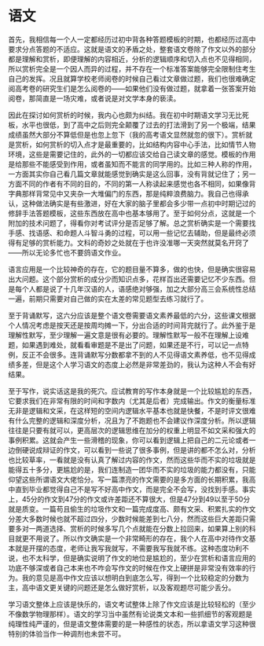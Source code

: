 # 语文
首先，我相信每一个人一定都经历过初中背各种答题模板的时期，也都经历过高中要求分点答题的不适应。这就是语文的矛盾之处，整套语文卷除了作文以外的部分都是理解和赏析，即便理解的内容相近，分析的逻辑顺序和切入点也不见得相同，所以赏析完全是一个因人而异的过程，并不存在一个标准答案能够完全限制住考生自己的发挥。况且就算学校老师阅卷的时候自己看过文章做过题，我们也很难确定阅高考卷的研究生们是怎么阅卷的——如果他们没有做过题，就拿着一张答案开始阅卷，那简直是一场灾难，或者说是对文学本身的亵渎。

因此在探讨如何赏析的时候，我内心也颇为纠结。我在初中时期语文学习无比死板，水平也很低，到了高中之后则完全颠覆了过去的打法滑到了另一个极端，结果成绩虽然大部分不算低但是也忽上忽下（我的高考语文显然就忽的很下）。赏析就是赏析，如何赏析的切入点才是最重要的，比如结构内容中心手法，比如情节人物环境，这些是需要记住的，此外的一切都应该交给自己读文章的感觉。模板的作用是给那些不能感受到作用，或者虽知而不能言的同学用的。比如三种人称的作用，一方面其实你自己看几篇文章就能感觉到确实是这么回事，没有背就记住了；另一方面不同的作者有不同的目的，不同的第一人称读起来感觉也各不相同，如果像背字典那样背常见中又夹杂一大堆偏门的东西，那是纯粹浪费脑力。我自己也得承认，这种做法确实是有些激进，好在大家的脑子里都会多少带一点初中时期记过的修辞手法答题模板，这些东西放在高中也基本够用了。至于如何分点，这就是一个附加的技术问题了，得看你对考试评分是否足够了解。总之赏析确实是一个需要找手感、找语感、和命题人斗智斗勇的过程，可以用一些记忆去辅助，但是最终必须得有足够的赏析能力。文科的奇妙之处就在于也许没准哪一天突然就莫名开窍了——所以无论多忙也不要鸽语文作业。

语言应用是一个比较神奇的存在，它的题目量不算多，做的也快，但是确实很容易出大问题。这个部分赏析的成分少而知识点多，花样百出还需要记忆不少东西。但是每个人都是说了十几年汉语的人，语感绝对够强，加之大部分高三会系统性总结一遍，前期只需要对自己做的实在太差的常见题型去练习就行了。

至于背诵默写，这六分应该是整个语文卷需要语文素养最低的六分，这些课文根据个人情况考虑是按天还是按周均摊一下，分出合适的时间背完就行了。此外鉴于是理解性默写，至少理解一遍文意是很有必要的。理解性默写一般不在理解上设难题，如果遇到难处，就看看审题是不是出了问题，如果还是不行，可以记一点特例，反正不会很多。连背诵默写分数都拿不到的人不见得语文素养低，也不见得成绩多差，但是这个人学习语文的态度上必然是非常差劲的，我认为这种人不会有好结果。

至于写作，说实话这是我的死穴。应试教育的写作本身就是一个比较尴尬的东西，它要求我们在非常有限的时间和字数内（尤其是后者）完成输出。作文的衡量标准无非是逻辑和文采，在这样短的空间内逻辑水平基本也就是快餐，不是时评文很难有什么完整的逻辑和深度分析，况且为了不跑题也不会建议作深度分析。所以逻辑往往是只要有就可以，更高层次的逻辑思维在加分的权重上明显不如文采和强大的事例积累。这就会产生一些滑稽的现象，你可以看到逻辑上把自己的二元论或者一边倒硬说成辩证的作文，可以看到一些说了很多事例，但是讲的都不怎么对，分析也比较草率，一看就是没有认真了解过内容的作文，然而这些华而不实的垃圾就是能得五十多分，更尴尬的是，我们连制造一团华而不实的垃圾的能力都没有，只能仰望这些所谓语文大佬恰分。写一篇漂亮的作文需要的是多方面的长期积累，我高中直到毕业都觉得自己不是写不好高中作文，而是完全不会写，没找到手感。事实上，45分的作文到47分的作文或许差距还不算很大，但是47分到49以至于50分就是质变。一篇苟且偷生的垃圾作文和一篇完成度高、颇有文采、积累扎实的作文分差大多数时候也就不超过四分，少数时候能差到七八分，然而这些巨大差距只需要多对一两道选择、赏析的时候多写几个点就能在分数上拉回来，如果算上别的科目就更不用说了。所以作文确实是一个非常畸形的存在，我个人在高中对待作文基本就是开摆的态度，老师让我写我就写，不需要我写我就不练。这种态度功利不说，也不太科学，但是确实说明了作文的地位是尴尬的，至少在赏析和语言应用的功底不够深或者自己本来也不咋会写作文的时候在作文上硬拼是非常没有效率的行为。我的意见是高中作文应该以想明白到底怎么写，得到一个比较稳定的分数为主，高中语文更关键的问题还是怎么做好赏析，以及客观题尽可能少丢分。

学习语文整体上应该是快乐的，语文考试整体上除了作文应该是比较轻松的（至少不像数学物理那样）。语文的学习当中虽然有论说类文本和一些抓细节的客观题是纯理性纯严谨的，但是语文整体需要的是一种感性的状态，所以拿语文学习这种很特别的体验当作一种调剂也未尝不可。
